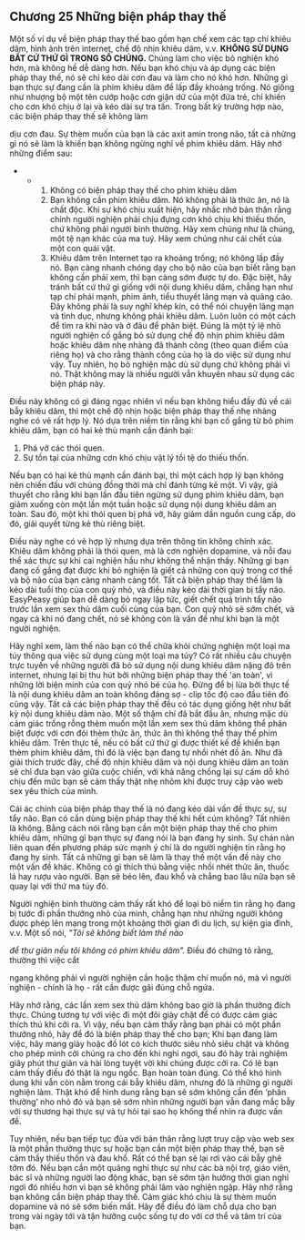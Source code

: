 ## Chương 25 Những biện pháp thay thế

Một số ví dụ về biện pháp thay thế bao gồm hạn chế xem các tạp chí khiêu dâm, hình ảnh trên internet, chế độ nhịn khiêu dâm, v.v. **KHÔNG SỬ DỤNG BẤT CỨ THỨ GÌ TRONG SỐ CHÚNG.** Chúng làm cho việc bỏ nghiện khó hơn, mà không hề dễ dàng hơn. Nếu bạn khó chịu và áp dụng các biện pháp thay thế, nó sẽ chỉ kéo dài cơn đau và làm cho nó khó hơn. Những gì bạn thực sự đang cần là phim khiêu dâm để lấp đầy khoảng trống. Nó giống như nhượng bộ một tên cướp hoặc cơn giận dữ của một đứa trẻ, chỉ khiến cho cơn khó chịu ở lại và kéo dài sự tra tấn. Trong bất kỳ trường hợp nào, các biện pháp thay thế sẽ không làm

dịu cơn đau. Sự thèm muốn của bạn là các axit amin trong não, tất cả những gì nó sẽ làm là khiến bạn không ngừng nghĩ về phim khiêu dâm. Hãy nhớ những điểm sau:

* + 1. Không có biện pháp thay thế cho phim khiêu dâm
    2. Bạn không cần phim khiêu dâm. Nó không phải là thức ăn, nó là chất độc. Khi sự khó chịu xuất hiện, hãy nhắc nhở bản thân rằng chính người nghiện phải chịu đựng cơn khó chịu khi thiếu thốn, chứ không phải người bình thường. Hãy xem chúng như là chúng, một tệ nạn khác của ma tuý. Hãy xem chúng như cái chết của một con quái vật.
    3. Khiêu dâm trên Internet tạo ra khoảng trống; nó không lấp đầy nó. Bạn càng nhanh chóng dạy cho bộ não của bạn biết rằng bạn không cần phải xem, thì bạn càng sớm được tự do. Đặc biệt, hãy tránh bất cứ thứ gì giống với nội dung khiêu dâm, chẳng hạn như tạp chí phái mạnh, phim ảnh, tiểu thuyết lãng mạn và quảng cáo. Đây không phải là suy nghĩ khép kín, có thể nói chuyện lãng mạn và tình dục, nhưng không phải khiêu dâm. Luôn luôn có một cách để tìm ra khi nào và ở đâu để phân biệt. Đúng là một tỷ lệ nhỏ người nghiện cố gắng bỏ sử dụng chế độ nhịn phim khiêu dâm hoặc khiêu dâm nhẹ nhàng đã thành công (theo quan điểm của riêng họ) và cho rằng thành công của họ là do việc sử dụng như vậy. Tuy nhiên, họ bỏ nghiện mặc dù sử dụng chứ không phải vì nó. Thật không may là nhiều người vẫn khuyên nhau sử dụng các biện pháp này.

Điều này không có gì đáng ngạc nhiên vì nếu bạn không hiểu đầy đủ về cái bẫy khiêu dâm, thì một chế độ nhịn hoặc biện pháp thay thế nhẹ nhàng nghe có vẻ rất hợp lý. Nó dựa trên niềm tin rằng khi bạn cố gắng từ bỏ phim khiêu dâm, bạn có hai kẻ thù mạnh cần đánh bại:

1. Phá vỡ các thói quen.
2. Sự tồn tại của những cơn khó chịu vật lý tồi tệ do thiếu thốn.

Nếu bạn có hai kẻ thù mạnh cần đánh bại, thì một cách hợp lý bạn không nên chiến đấu với chúng đồng thời mà chỉ đánh từng kẻ một. Vì vậy, giả thuyết cho rằng khi bạn lần đầu tiên ngừng sử dụng phim khiêu dâm, bạn giảm xuống còn một lần một tuần hoặc sử dụng nội dung khiêu dâm an toàn. Sau đó, một khi thói quen bị phá vỡ, hãy giảm dần nguồn cung cấp, do đó, giải quyết từng kẻ thù riêng biệt.

Điều này nghe có vẻ hợp lý nhưng dựa trên thông tin không chính xác. Khiêu dâm không phải là thói quen, mà là cơn nghiện dopamine, và nỗi đau thể xác thực sự khi cai nghiện hầu như không thể nhận thấy. Những gì bạn đang cố gắng đạt được khi bỏ nghiện là giết cả những con quỷ trong cơ thể và bộ não của bạn càng nhanh càng tốt. Tất cả biện pháp thay thế làm là kéo dài tuổi thọ của con quỷ nhỏ, và điều này kéo dài thời gian bị tẩy não. EasyPeasy giúp bạn dễ dàng bỏ ngay lập tức, giết chết quá trình tẩy não trước lần xem sex thủ dâm cuối cùng của bạn. Con quỷ nhỏ sẽ sớm chết, và ngay cả khi nó đang chết, nó sẽ không còn là vấn đề như khi bạn là một người nghiện.

Hãy nghĩ xem, làm thế nào bạn có thể chữa khỏi chứng nghiện một loại ma túy thông qua việc sử dụng cùng một loại ma túy? Có rất nhiều câu chuyện trực tuyến về những người đã bỏ sử dụng nội dung khiêu dâm nặng đô trên internet, nhưng lại bị thu hút bởi những biện pháp thay thế 'an toàn', vì những lời biện minh của con quỷ nhỏ bé của họ. Đừng để bị lừa bởi thực tế là nội dung khiêu dâm an toàn không đáng sợ - clip tốc độ cao đầu tiên đó cũng vậy. Tất cả các biện pháp thay thế đều có tác dụng giống hệt như bất kỳ nội dung khiêu dâm nào. Một số thậm chí đã bắt đầu ăn, nhưng mặc dù cảm giác trống rỗng thèm muốn một lần xem sex thủ dâm không thể phân biệt được với cơn đói thèm thức ăn, thức ăn thì không thể thay thế phim khiêu dâm. Trên thực tế, nếu có bất cứ thứ gì được thiết kế để khiến bạn thèm phim khiêu dâm, thì đó là việc bạn đang tự nhồi nhét đồ ăn. Như đã giải thích trước đây, chế độ nhịn khiêu dâm và nội dung khiêu dâm an toàn sẽ chỉ đưa bạn vào giữa cuộc chiến, với khả năng chống lại sự cám dỗ khó chịu đến mức bạn sẽ cảm thấy thật nhẹ nhõm khi được truy cập vào web sex yêu thích của mình.

Cái ác chính của biện pháp thay thế là nó đang kéo dài vấn đề thực sự, sự tẩy não. Bạn có cần dùng biện pháp thay thế khi hết cúm không? Tất nhiên là không. Bằng cách nói rằng bạn cần một biện pháp thay thế cho phim khiêu dâm, những gì bạn thực sự đang nói là bạn đang hy sinh. Sự chán nản liên quan đến phương pháp sức mạnh ý chí là do người nghiện tin rằng họ đang hy sinh. Tất cả những gì bạn sẽ làm là thay thế một vấn đề này cho một vấn đề khác. Không có gì thích thú bằng việc nhồi nhét thức ăn, thuốc lá hay rượu vào người. Bạn sẽ béo lên, đau khổ và chẳng bao lâu nữa bạn sẽ quay lại với thứ ma túy đó.

Người nghiện bình thường cảm thấy rất khó để loại bỏ niềm tin rằng họ đang bị tước đi phần thưởng nhỏ của mình, chẳng hạn như những người không được phép lên mạng trong một khoảng thời gian đi du lịch, sự kiện gia đình, v.v. Một số nói, *"Tôi sẽ không biết làm thế nào*

*để thư giãn nếu tôi không có phim khiêu dâm".* Điều đó chứng tỏ rằng, thường thì việc cắt

ngang không phải vì người nghiện cần hoặc thậm chí muốn nó, mà vì người nghiện - chính là họ - rất cần được gãi đúng chỗ ngứa.

Hãy nhớ rằng, các lần xem sex thủ dâm không bao giờ là phần thưởng đích thực. Chúng tương tự với việc đi một đôi giày chật để có được cảm giác thích thú khi cởi ra. Vì vậy, nếu bạn cảm thấy rằng bạn phải có một phần thưởng nhỏ, hãy để đó là biện pháp thay thế cho bạn; Khi bạn đang làm việc, hãy mang giày hoặc đồ lót có kích thước siêu nhỏ siêu chật và không cho phép mình cởi chúng ra cho đến khi nghỉ ngơi, sau đó hãy trải nghiệm giây phút thư giãn và hài lòng tuyệt vời khi chúng được cởi ra. Có lẽ bạn cảm thấy điều đó thật là ngu ngốc. Bạn hoàn toàn đúng. Có thể khó hình dung khi vẫn còn nằm trong cái bẫy khiêu dâm, nhưng đó là những gì người nghiện làm. Thật khó để hình dung rằng bạn sẽ sớm không cần đến ‘phần thưởng’ nho nhỏ đó và bạn sẽ sớm nhìn những người bạn vẫn đang mắc bẫy với sự thương hại thực sự và tự hỏi tại sao họ không thể nhìn ra được vấn đề.

Tuy nhiên, nếu bạn tiếp tục đùa với bản thân rằng lượt truy cập vào web sex là một phần thưởng thực sự hoặc bạn cần một biện pháp thay thế, bạn sẽ cảm thấy thiếu thốn và đau khổ. Rất có thể bạn sẽ lại rơi vào cái bẫy ghê tởm đó. Nếu bạn cần một quãng nghỉ thực sự như các bà nội trợ, giáo viên, bác sĩ và những người lao động khác, bạn sẽ sớm tận hưởng thời gian nghỉ ngơi đó nhiều hơn vì bạn sẽ không phải lâm vào nghiện ngập. Hãy nhớ rằng bạn không cần biện pháp thay thế. Cảm giác khó chịu là sự thèm muốn dopamine và nó sẽ sớm biến mất. Hãy để điều đó làm chỗ dựa cho bạn trong vài ngày tới và tận hưởng cuộc sống tự do với cơ thể và tâm trí của bạn.
